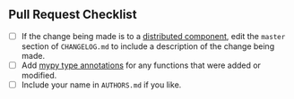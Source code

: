 ## Pull Request Checklist

- [ ] If the change being made is to a [distributed
  component](https://certbot.eff.org/docs/contributing.html#code-components-and-layout),
  edit the `master` section of `CHANGELOG.md` to include a description of the
  change being made.
- [ ] Add [mypy type
  annotations](https://certbot.eff.org/docs/contributing.html#mypy-type-annotations)
  for any functions that were added or modified.
- [ ] Include your name in `AUTHORS.md` if you like.
